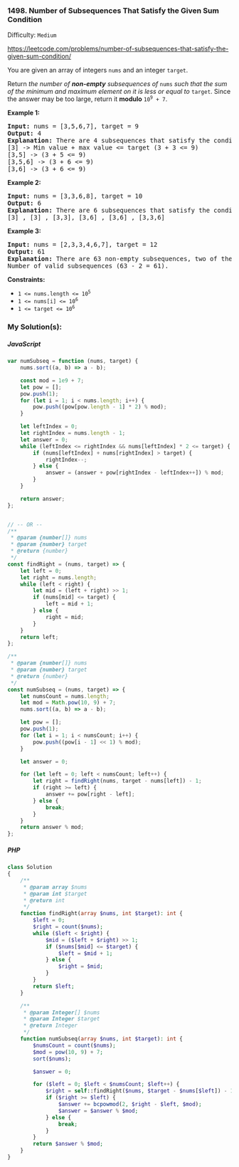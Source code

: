 ### 1498. Number of Subsequences That Satisfy the Given Sum Condition

Difficulty: `Medium`

https://leetcode.com/problems/number-of-subsequences-that-satisfy-the-given-sum-condition/



<p>You are given an array of integers <code>nums</code> and an integer <code>target</code>.</p>
<p>Return <em>the number of <strong>non-empty</strong> subsequences of </em><code>nums</code><em> such that the sum of the minimum and maximum element on it is less or equal to </em><code>target</code>. Since the answer may be too large, return it <strong>modulo</strong> <code>10<sup>9</sup> + 7</code>.</p>
<p><strong class="example">Example 1:</strong></p>
<pre><strong>Input:</strong> nums = [3,5,6,7], target = 9
<strong>Output:</strong> 4
<strong>Explanation:</strong> There are 4 subsequences that satisfy the condition.
[3] -&gt; Min value + max value &lt;= target (3 + 3 &lt;= 9)
[3,5] -&gt; (3 + 5 &lt;= 9)
[3,5,6] -&gt; (3 + 6 &lt;= 9)
[3,6] -&gt; (3 + 6 &lt;= 9)
</pre>
<p><strong class="example">Example 2:</strong></p>
<pre><strong>Input:</strong> nums = [3,3,6,8], target = 10
<strong>Output:</strong> 6
<strong>Explanation:</strong> There are 6 subsequences that satisfy the condition. (nums can have repeated numbers).
[3] , [3] , [3,3], [3,6] , [3,6] , [3,3,6]
</pre>
<p><strong class="example">Example 3:</strong></p>
<pre><strong>Input:</strong> nums = [2,3,3,4,6,7], target = 12
<strong>Output:</strong> 61
<strong>Explanation:</strong> There are 63 non-empty subsequences, two of them do not satisfy the condition ([6,7], [7]).
Number of valid subsequences (63 - 2 = 61).
</pre>
<p><strong>Constraints:</strong></p>
<ul>
	<li><code>1 &lt;= nums.length &lt;= 10<sup>5</sup></code></li>
	<li><code>1 &lt;= nums[i] &lt;= 10<sup>6</sup></code></li>
	<li><code>1 &lt;= target &lt;= 10<sup>6</sup></code></li>
</ul>

### My Solution(s):

##### JavaScript

```js
var numSubseq = function (nums, target) {
    nums.sort((a, b) => a - b);

    const mod = 1e9 + 7;
    let pow = [];
    pow.push(1);
    for (let i = 1; i < nums.length; i++) {
        pow.push((pow[pow.length - 1] * 2) % mod);
    }

    let leftIndex = 0;
    let rightIndex = nums.length - 1;
    let answer = 0;
    while (leftIndex <= rightIndex && nums[leftIndex] * 2 <= target) {
        if (nums[leftIndex] + nums[rightIndex] > target) {
            rightIndex--;
        } else {
            answer = (answer + pow[rightIndex - leftIndex++]) % mod;
        }
    }

    return answer;
};


// -- OR --
/**
 * @param {number[]} nums
 * @param {number} target
 * @return {number}
 */
const findRight = (nums, target) => {
    let left = 0;
    let right = nums.length;
    while (left < right) {
        let mid = (left + right) >> 1;
        if (nums[mid] <= target) {
            left = mid + 1;
        } else {
            right = mid;
        }
    }
    return left;
};

/**
 * @param {number[]} nums
 * @param {number} target
 * @return {number}
 */
const numSubseq = (nums, target) => {
    let numsCount = nums.length;
    let mod = Math.pow(10, 9) + 7;
    nums.sort((a, b) => a - b);

    let pow = [];
    pow.push(1);
    for (let i = 1; i < numsCount; i++) {
        pow.push((pow[i - 1] << 1) % mod);
    }

    let answer = 0;

    for (let left = 0; left < numsCount; left++) {
        let right = findRight(nums, target - nums[left]) - 1;
        if (right >= left) {
            answer += pow[right - left];
        } else {
            break;
        }
    }
    return answer % mod;
};

```

##### PHP

```php
class Solution
{
    /**
     * @param array $nums
     * @param int $target
     * @return int
     */
    function findRight(array $nums, int $target): int {
        $left = 0;
        $right = count($nums);
        while ($left < $right) {
            $mid = ($left + $right) >> 1;
            if ($nums[$mid] <= $target) {
                $left = $mid + 1;
            } else {
                $right = $mid;
            }
        }
        return $left;
    }

    /**
     * @param Integer[] $nums
     * @param Integer $target
     * @return Integer
     */
    function numSubseq(array $nums, int $target): int {
        $numsCount = count($nums);
        $mod = pow(10, 9) + 7;
        sort($nums);

        $answer = 0;

        for ($left = 0; $left < $numsCount; $left++) {
            $right = self::findRight($nums, $target - $nums[$left]) - 1;
            if ($right >= $left) {
                $answer += bcpowmod(2, $right - $left, $mod);
                $answer = $answer % $mod;
            } else {
                break;
            }
        }
        return $answer % $mod;
    }
}
```

